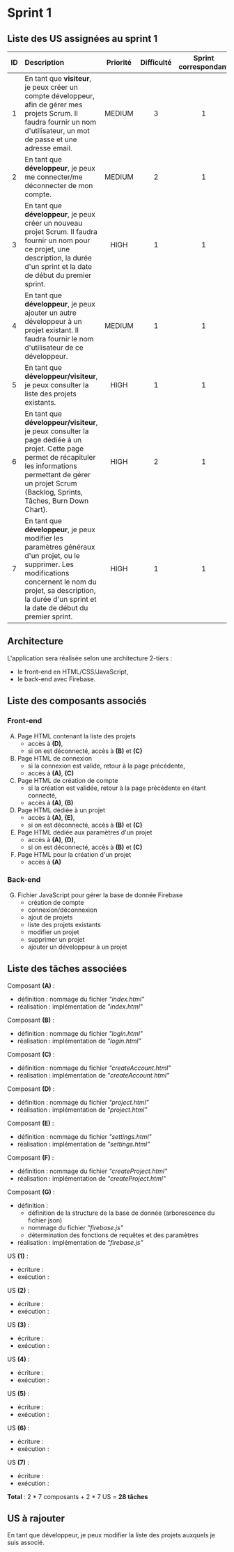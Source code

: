 # Sprint 1
## Liste des US assignées au sprint 1
|   ID  |   Description |   Priorité    |   Difficulté      | Sprint correspondant  |
|:-----:|:--------------|:-------------:|:-----------------:|:---------------------:|
|1|En tant que __visiteur__, je peux créer un compte développeur, afin de gérer mes projets Scrum. Il faudra fournir un nom d'utilisateur, un mot de passe et une adresse email.|MEDIUM| 3 | 1 |
|2|En tant que __développeur__, je peux me connecter/me déconnecter de mon compte.|MEDIUM| 2 | 1 |
|3|En tant que __développeur__, je peux créer un nouveau projet Scrum. Il faudra fournir un nom pour ce projet, une description, la durée d'un sprint et la date de début du premier sprint. |HIGH| 1 | 1 |
|4|En tant que __développeur__, je peux ajouter un autre développeur à un projet existant. Il faudra fournir le nom d'utilisateur de ce développeur.|MEDIUM| 1 | 1 |
|5|En tant que __développeur/visiteur__, je peux consulter la liste des projets existants.|HIGH| 1 | 1 |
|6|En tant que __développeur/visiteur__, je peux consulter la page dédiée à un projet. Cette page permet de récapituler les informations permettant de gérer un projet Scrum (Backlog, Sprints, Tâches, Burn Down Chart).|HIGH| 2 | 1 |
|7|En tant que __développeur__, je peux modifier les paramètres généraux d'un projet, ou le supprimer. Les modifications concernent le nom du projet, sa description, la durée d'un sprint et la date de début du premier sprint.|HIGH| 1 | 1 |

## Architecture

L'application sera réalisée selon une architecture 2-tiers :
* le front-end en HTML/CSS/JavaScript,
* le back-end avec Firebase.

## Liste des composants associés
### Front-end
1. Page HTML contenant la liste des projets
    * accès à __(D)__,
    * si on est déconnecté, accès à __(B)__ et __(C)__
2. Page HTML de connexion
    * si la connexion est valide, retour à la page précédente,
    * accès à __(A)__, __(C)__
3. Page HTML de création de compte
    * si la création est validée, retour à la page précédente en étant connecté,
    * accès à __(A)__, __(B)__
4. Page HTML dédiée à un projet
    * accès à __(A)__, __(E)__,
    * si on est déconnecté, accès à __(B)__ et __(C)__
5. Page HTML dédiée aux paramètres d'un projet
    * accès à __(A)__, __(D)__,
    * si on est déconnecté, accès à __(B)__ et __(C)__
6. Page HTML pour la création d'un projet
    * accès à __(A)__

### Back-end
7. Fichier JavaScript pour gérer la base de donnée Firebase
    * création de compte
    * connexion/déconnexion
    * ajout de projets
    * liste des projets existants
    * modifier un projet
    * supprimer un projet
    * ajouter un développeur à un projet

## Liste des tâches associées

Composant __(A)__ :
  * définition : nommage du fichier _"index.html"_
  * réalisation : implémentation de _"index.html"_

Composant __(B)__ :
  * définition : nommage du fichier _"login.html"_
  * réalisation : implémentation de _"login.html"_

Composant __(C)__ :
  * définition : nommage du fichier _"createAccount.html"_
  * réalisation : implémentation de _"createAccount.html"_

Composant __(D)__ :
  * définition : nommage du fichier _"project.html"_
  * réalisation : implémentation de _"project.html"_

Composant __(E)__ :
  * définition : nommage du fichier _"settings.html"_
  * réalisation : implémentation de _"settings.html"_

Composant __(F)__ :
  * définition : nommage du fichier _"createProject.html"_
  * réalisation : implémentation de _"createProject.html"_

Composant __(G)__ :
  * définition :
    * définition de la structure de la base de donnée (arborescence du fichier json)
    * nommage du fichier _"firebase.js"_
    * détermination des fonctions de requêtes et des paramètres
  * réalisation : implémentation de _"firebase.js"_

US __(1)__ :
  * écriture :
  * exécution :

US __(2)__ :
  * écriture :
  * exécution :

US __(3)__ :
  * écriture :
  * exécution :

US __(4)__ :
  * écriture :
  * exécution :

US __(5)__ :
  * écriture :
  * exécution :

US __(6)__ :
  * écriture :
  * exécution :

US __(7)__ :
  * écriture :
  * exécution :

__Total__ : 2 \* 7 composants + 2 \* 7 US = __28 tâches__

## US à rajouter

En tant que développeur, je peux modifier la liste des projets auxquels je suis associé.


<style type="text/css">
    ol { list-style-type: upper-alpha; }
</style>
